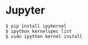 <!-- TITLE: Jupyter -->
<!-- SUBTITLE: A quick summary of Jupyter -->

# Jupyter
```
$ pip install ipykernel
$ ipython kernelspec list
$ sudo ipython kernel install
```
